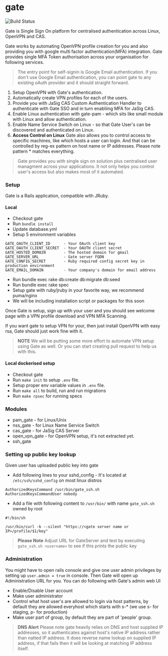 # gate

![Build Status](https://api.travis-ci.org/gate-sso/gate.svg?branch=master)

Gate is Single Sign On platform for centralised authentication across Linux, OpenVPN and CAS.

Gate works by automating OpenVPN profile creation for you and also providing you with google multi factor authentication(MFA) integration. Gate provides single MFA Token authorisation across your organisation for following services.

> The entry point for self-signin is Google Email authentication. If you don't use Google Email authentication, you can point gate to any existing oAuth provider and it should straight forward.

1. Setup OpenVPN with Gate's authentication.
2. Automatically create VPN profiles for each of the users.
3. Provide you with JaSig CAS Custom Authentication Handler to authenticate with Gate SSO and in turn enabliing MFA for JaSig CAS.
4. Enable Linux authentication with gate-pam - which sits like small module with Linux and allow authentication.
5. Enable Name Service Switch on Linux - so that Gate User's can be discovered and authenticated on Linux.
6. **Access Control on Linux** Gate also allows you to control access to specific machines, like which hosts a user can login. And that can be controlled by reg-ex pattern on host name or IP addresses. Please note pattern * matches everything.

> Gate provides you with single sign on solution plus centralised user managment across your applications. It not only helps you control user's access but also makes most of it automated.

### Setup

Gate is a Rails application, compatible with JRuby.

#### Local

* Checkout gate
* Run `bundle install`
* Update database.yml
* Setup 5 environment variables

```
GATE_OAUTH_CLIENT_ID      - Your OAuth client key
GATE_OAUTH_CLIENT_SECRET  - Your OAUTH client secret
GATE_HOSTED_DOMAIN        - The hosted domain for gmail
GATE_SERVER_URL           - Gate server FQDN
GATE_CONFIG_SECRET        - Ruby required config secret key in production environment
GATE_EMAIL_DOMAIN         - Your company's domain for email address
```

* Run bundle exec rake db:create db:migrate db:seed
* Run bundle exec rake spec
* Setup gate with ruby/jruby in your favorite way, we recommend puma/nginx
* We will be including installation script or packages for this soon

Once Gate is setup, sign up with your user and you should see welcome page with a VPN profile download and VPN MFA Scanning.

If you want gate to setup VPN for your, then just install OpenVPN with easy rsa, Gate should just work fine with it.

> **NOTE** We will be putting some more effort to automate VPN setup using Gate as well. Or you can start creating pull request to help us with this.

#### Local dockerised setup

* Checkout gate
* Run `make init` to setup `.env` file.
* Setup proper env variable values in `.env` file.
* Run `make all` to build, run and run migrations
* Run `make rpsec` for running specs

### Modules

* pam_gate - for Linux/Unix
* nss_gate - for Linux Name Service Switch
* cas_gate - for JaSig CAS Server
* open_vpn_gate - for OpenVPN setup, it's not extracted yet.
* ssh_gate

### Setting up public key lookup

Given user has uploaded public key into gate

* Add following lines to your sshd_config - It's located at `/etc/ssh/sshd_config` on most linux distros

```
AuthorizedKeysCommand /usr/bin/gate_ssh.sh
AuthorizedKeysCommandUser nobody
```
* Add a file with following content to `/usr/bin/` with name `gate_ssh.sh` owned by root

```
#!/bin/sh

/usr/bin/curl -k --silent "https://<gate server name or IP>/profile/$1/key"
```

> **Please Note** Adjust URL for GateServer and test by executing `gate_ssh.sh <username>` to see if this prints the public key


### Administration

You might have to open rails console and give one user admin privileges by setting up `user.admin = true` in console. Then Gate will open up Administration URL for you. You can do following with Gate's admin web UI

* Enable/Disable User account
* Make user administrator
* Control what host user's are allowed to login via host patterns, by default they are allowed everyhost which starts with s-* (we use s- for staging, p- for production)
* Make user part of group, by default they are part of 'people' group.

> **DNS Alert** Please note gate heavily relies on DNS and host supplied IP addresses, so it authenticates against host's native IP address rather than natted IP address. It does reverse name lookup on supplied IP address, if that fails then it will be looking at matching IP address itself.






